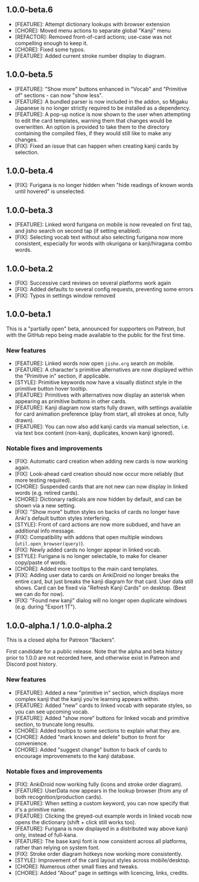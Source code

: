 ## 1.0.0-beta.6

- [FEATURE]: Attempt dictionary lookups with browser extension
- [CHORE]: Moved menu actions to separate global "Kanji" menu
- [REFACTOR]: Removed front-of-card actions; use-case was not compelling enough to keep it.
- [CHORE]: Fixed some typos.
- [FEATURE]: Added current stroke number display to diagram.

## 1.0.0-beta.5

- [FEATURE]: "Show more" buttons enhanced in "Vocab" and "Primitive of" sections - can now "show less".
- [FEATURE]: A bundled parser is now included in the addon, so Migaku Japanese is no longer strictly required to be installed as a dependency.
- [FEATURE]: A pop-up notice is now shown to the user when attempting to edit the card templates, warning them that changes would be overwritten. An option is provided to take them to the directory containing the compiled files, if they would still like to make any changes.
- [FIX]: Fixed an issue that can happen when creating kanji cards by selection.

## 1.0.0-beta.4

- [FIX]: Furigana is no longer hidden when "hide readings of known words until hovered" is unselected.

## 1.0.0-beta.3

- [FEATURE]: Linked word furigana on mobile is now revealed on first tap, and jisho search on second tap (if setting enabled).
- [FIX]: Selecting vocab text without also selecting furigana now more consistent, especially for words with okurigana or kanji/hiragana combo words.

## 1.0.0-beta.2

- [FIX]: Successive card reviews on several platforms work again
- [FIX]: Added defaults to several config requests, preventing some errors
- [FIX]: Typos in settings window removed

## 1.0.0-beta.1

This is a "partially open" beta, announced for supporters on Patreon, but with the GitHub repo being made available to the public for the first time.

### New features

- [FEATURE]: Linked words now open `jisho.org` search on mobile.
- [FEATURE]: A character's primitive alternatives are now displayed within the "Primitive in" section, if applicable.
- [STYLE]: Primitive keywords now have a visually distinct style in the primitive button hover tooltip.
- [FEATURE]: Primitives with alternatives now display an asterisk when appearing as primitive buttons in other cards.
- [FEATURE]: Kanji diagram now starts fully drawn, with settings available for card animation preference (play from start, all strokes at once, fully drawn).
- [FEATURE]: You can now also add kanji cards via manual selection, i.e. via text box content (non-kanji, duplicates, known kanji ignored).

### Notable fixes and improvements

- [FIX]: Automatic card creation when adding new cards is now working again.
- [FIX]: Look-ahead card creation should now occur more reliably (but more testing required).
- [CHORE]: Suspended cards that are not new can now display in linked words (e.g. retired cards).
- [CHORE]: Dictionary radicals are now hidden by default, and can be shown via a new setting.
- [FIX]: "Show more" button styles on backs of cards no longer have Anki's default button styles interfering.
- [STYLE]: Front of card actions are now more subdued, and have an additional info message.
- [FIX]: Compatibility with addons that open multiple windows (`util.open_browser(query)`).
- [FIX]: Newly added cards no longer appear in linked vocab.
- [STYLE]: Furigana is no longer selectable, to make for cleaner copy/paste of words.
- [CHORE]: Added more tooltips to the main card templates.
- [FIX]: Adding user data to cards on AnkiDroid no longer breaks the entire card, but just breaks the kanji diagram for that card. User data still shows. Card can be fixed via "Refresh Kanji Cards" on desktop. (Best we can do for now).
- [FIX]: "Found new kanji" dialog will no longer open duplicate windows (e.g. during "Export 1T").

## 1.0.0-alpha.1 / 1.0.0-alpha.2

This is a closed alpha for Patreon "Backers".

First candidate for a public release. Note that the alpha and beta history prior to 1.0.0 are not recorded here, and otherwise exist in Patreon and Discord post history.

### New features

- [FEATURE]: Added a new "primitive in" section, which displays more complex kanji that the kanji you're learning appears within.
- [FEATURE]: Added "new" cards to linked vocab with separate styles, so you can see upcoming vocab.
- [FEATURE]: Added "show more" buttons for linked vocab and primitive section, to truncate long results.
- [CHORE]: Added tooltips to some sections to explain what they are.
- [CHORE]: Added "mark known and delete" button to front for convenience.
- [CHORE]: Added "suggest change" button to back of cards to encourage improvemenets to the kanji database.

### Notable fixes and improvements

- [FIX]: AnkiDroid now working fully (icons and stroke order diagram).
- [FEATURE]: UserData now appears in the lookup browser (from any of both recognition/production cards).
- [FEATURE]: When setting a custom keyword, you can now specify that it's a primitive name.
- [FEATURE]: Clicking the greyed-out example words in linked vocab now opens the dictionary (shift + click still works too).
- [FEATURE]: Furigana is now displayed in a distributed way above kanji only, instead of full-kana.
- [FEATURE]: The base kanji font is now consistent across all platforms, rather than relying on system font.
- [FIX]: Stroke order diagram hotkeys now working more consistently.
- [STYLE]: Improvement of the card layout styles across mobile/desktop.
- [CHORE]: Numerous other small fixes and tweaks.
- [CHORE]: Added "About" page in settings with licencing, links, credits.
